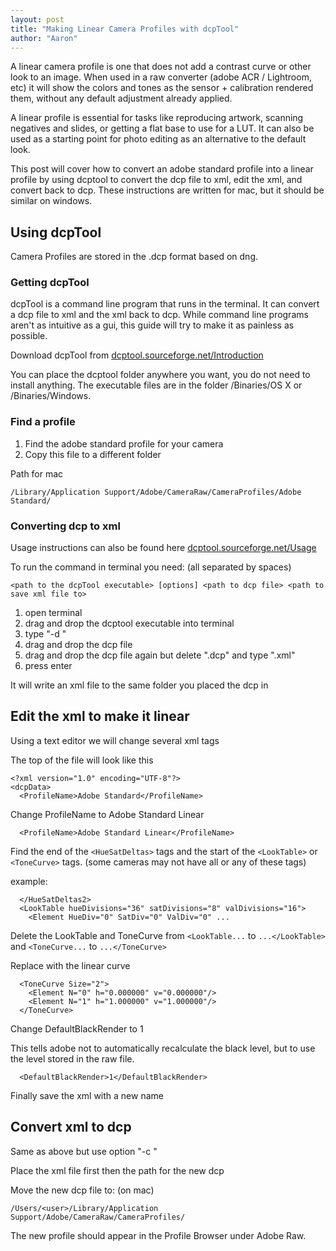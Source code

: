 ```yaml
---
layout: post
title: "Making Linear Camera Profiles with dcpTool"
author: "Aaron"
---
```


A linear camera profile is one that does not add a contrast curve or other look to an image. When used in a raw converter (adobe ACR / Lightroom, etc) it will show the colors and tones as the sensor + calibration rendered them, without any default adjustment already applied.

A linear profile is essential for tasks like reproducing artwork, scanning negatives and slides, or getting a flat base to use for a LUT. It can also be used as a starting point for photo editing as an alternative to the default look.

This post will cover how to convert an adobe standard profile into a linear profile by using dcptool to convert the dcp file to xml, edit the xml, and convert back to dcp. These instructions are written for mac, but it should be similar on windows.

## Using dcpTool
Camera Profiles are stored in the .dcp format based on dng.
### Getting dcpTool

dcpTool is a command line program that runs in the terminal. It can convert a dcp file to xml and the xml back to dcp. While command line programs aren't as intuitive as a gui, this guide will try to make it as painless as possible.

Download dcpTool from [dcptool.sourceforge.net/Introduction](https://dcptool.sourceforge.net/Introduction.html)

You can place the dcptool folder anywhere you want, you do not need to install anything.
The executable files are in the folder /Binaries/OS  X or /Binaries/Windows.

### Find a profile
1. Find the adobe standard profile for your camera
2. Copy this file to a different folder 

Path for mac
```
/Library/Application Support/Adobe/CameraRaw/CameraProfiles/Adobe Standard/
```
### Converting dcp to xml
Usage instructions can also be found here [dcptool.sourceforge.net/Usage](https://dcptool.sourceforge.net/Usage.html)

To run the command in terminal you need: (all separated by spaces)
```
<path to the dcpTool executable> [options] <path to dcp file> <path to save xml file to>
```

1. open terminal
2. drag and drop the dcptool executable into terminal
3. type "-d "
4. drag and drop the dcp file
5. drag and drop the dcp file again but delete ".dcp" and type ".xml"
6. press enter

It will write an xml file to the same folder you placed the dcp in

## Edit the xml to make it linear
Using a text editor we will change several xml tags

The top of the file will look like this
```
<?xml version="1.0" encoding="UTF-8"?>
<dcpData>
  <ProfileName>Adobe Standard</ProfileName>
```
Change ProfileName to Adobe Standard Linear

```
  <ProfileName>Adobe Standard Linear</ProfileName>
```

Find the end of the `<HueSatDeltas>` tags and the start of the `<LookTable>` or `<ToneCurve>` tags.
(some cameras may not have all or any of these tags)

example:
```
  </HueSatDeltas2>
  <LookTable hueDivisions="36" satDivisions="8" valDivisions="16">
    <Element HueDiv="0" SatDiv="0" ValDiv="0" ...
```
Delete the LookTable and ToneCurve
from `<LookTable...` to `...</LookTable>` and `<ToneCurve...` to `...</ToneCurve>`

Replace with the linear curve
```
  <ToneCurve Size="2">
    <Element N="0" h="0.000000" v="0.000000"/>
    <Element N="1" h="1.000000" v="1.000000"/>
  </ToneCurve>
```

Change DefaultBlackRender to 1

This tells adobe not to automatically recalculate the black level, but to use the level stored in the raw file.
```
  <DefaultBlackRender>1</DefaultBlackRender>
```

Finally save the xml with a new name

## Convert xml to dcp
Same as above but use option "-c "

Place the xml file first then the path for the new dcp

Move the new dcp file to: (on mac)
```
/Users/<user>/Library/Application Support/Adobe/CameraRaw/CameraProfiles/
```

The new profile should appear in the Profile Browser under Adobe Raw.
